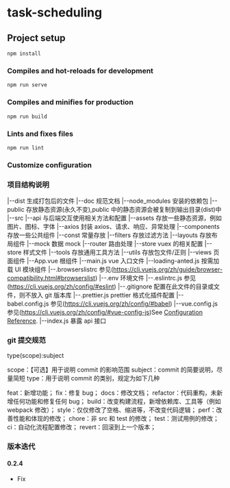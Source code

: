 # task-scheduling

## Project setup

```
npm install
```

### Compiles and hot-reloads for development

```
npm run serve
```

### Compiles and minifies for production

```
npm run build
```

### Lints and fixes files

```
npm run lint
```

### Customize configuration

### 项目结构说明

|--dist 生成打包后的文件
|--doc 规范文档
|--node_modules 安装的依赖包
|--public 存放静态资源(永久不变),public 中的静态资源会被复制到输出目录(dist)中
|--src
|--api 与后端交互使用相关方法和配置
|--assets 存放一些静态资源，例如图片、图标、字体
|--axios 封装 axios、请求、响应、异常处理
|--components 存放一些公共组件
|--const 常量存放
|--filters 存放过滤方法
|--layouts 存放布局组件
|--mock 数据 mock
|--router 路由处理
|--store vuex 的相关配置
|--store 样式文件
|--tools 存放通用工具方法
|--utils 存放包文件/正则
|--views 页面组件
|--App.vue 根组件
|--main.js vue 入口文件
|--loading-anted.js 按需加载 UI 模块组件
|--.browserslistrc 参见(https://cli.vuejs.org/zh/guide/browser-compatibility.html#browserslist)
|--.env 环境文件
|--.eslintrc.js 参见(https://cli.vuejs.org/zh/config/#eslint)
|--.gitignore 配置在此文件的目录或文件，则不放入 git 版本库
|--.prettier.js prettier 格式化插件配置
|--babel.config.js 参见(https://cli.vuejs.org/zh/config/#babel)
|--vue.config.js 参见(https://cli.vuejs.org/zh/config/#vue-config-js)See [Configuration Reference](https://cli.vuejs.org/config/).
|--index.js 暴露 api 接口

### git 提交规范

type(scope):subject

scope：【可选】用于说明 commit 的影响范围
subject：commit 的简要说明，尽量简短
type：用于说明 commit 的类别，规定为如下几种

feat：新增功能；
fix：修复 bug；
docs：修改文档；
refactor：代码重构，未新增任何功能和修复任何 bug；
build：改变构建流程，新增依赖库、工具等（例如 webpack 修改）；
style：仅仅修改了空格、缩进等，不改变代码逻辑；
perf：改善性能和体现的修改；
chore：非 src 和 test 的修改；
test：测试用例的修改；
ci：自动化流程配置修改；
revert：回滚到上一个版本；

### 版本迭代

#### 0.2.4

- Fix
